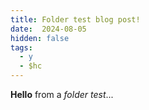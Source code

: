 ```yaml
---
title: Folder test blog post!
date:  2024-08-05
hidden: false
tags:
  - y
  - $hc
---
```


<!-- markdownlint-disable MD033 -->

<script>
  import Image from '$components/basic/Image.svelte'
  import GradientBg from '$components/GradientBg.svelte';
  import './style.scss';
</script>

<GradientBg
  href="@images/grainy-bg.gif"
  light="rgba(0,0,0,0)"
  dark="rgba(0,0,0,0)"
/>

**Hello** from a *folder test*...

<Image href="@images/space-bg.gif" />
